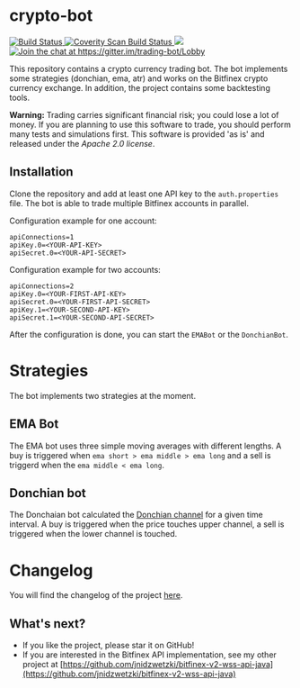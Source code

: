 # crypto-bot

<a href="https://travis-ci.org/jnidzwetzki/crypto-bot">
  <img alt="Build Status" src="https://travis-ci.org/jnidzwetzki/crypto-bot.svg?branch=master">
</a><a href="https://scan.coverity.com/projects/jnidzwetzki-crypto-bot">
  <img alt="Coverity Scan Build Status"
       src="https://scan.coverity.com/projects/15223/badge.svg"/>
</a><a href="http://makeapullrequest.com">
 <img src="https://img.shields.io/badge/PRs-welcome-brightgreen.svg" />
</a><a href="https://gitter.im/trading-bot/Lobby?utm_source=badge&utm_medium=badge&utm_campaign=pr-badge&utm_content=badge">
  <img alt="Join the chat at https://gitter.im/trading-bot/Lobby" src="https://badges.gitter.im/Join%20Chat.svg">
  </a>

This repository contains a crypto currency trading bot. The bot implements some strategies (donchian, ema, atr) and works on the Bitfinex crypto currency exchange. In addition, the project contains some backtesting tools.

**Warning:** Trading carries significant financial risk; you could lose a lot of money. If you are planning to use this software to trade, you should perform many tests and simulations first. This software is provided 'as is' and released under the _Apache 2.0 license_. 

## Installation

Clone the repository and add at least one API key to the `auth.properties` file. The bot is able to trade multiple Bitfinex accounts in parallel. 

Configuration example for one account:

```
apiConnections=1
apiKey.0=<YOUR-API-KEY>
apiSecret.0=<YOUR-API-SECRET>
```

Configuration example for two accounts:

```
apiConnections=2
apiKey.0=<YOUR-FIRST-API-KEY>
apiSecret.0=<YOUR-FIRST-API-SECRET>
apiKey.1=<YOUR-SECOND-API-KEY>
apiSecret.1=<YOUR-SECOND-API-SECRET>
```

After the configuration is done, you can start the `EMABot` or the `DonchianBot`.

# Strategies
The bot implements two strategies at the moment. 

## EMA Bot
The EMA bot uses three simple moving averages with different lengths. A buy is triggered when `ema short > ema middle > ema long` and a sell is triggerd when the `ema middle < ema long`.

## Donchian bot
The Donchaian bot calculated the [Donchian channel](https://en.wikipedia.org/wiki/Donchian_channel) for a given time interval. A buy is triggered when the price touches upper channel, a sell is triggered when the lower channel is touched.

# Changelog
You will find the changelog of the project [here](https://github.com/jnidzwetzki/crypto-bot/blob/master/CHANGELOG.md).

## What's next?
* If you like the project, please star it on GitHub!
* If you are interested in the Bitfinex API implementation, see my other project at [https://github.com/jnidzwetzki/bitfinex-v2-wss-api-java](https://github.com/jnidzwetzki/bitfinex-v2-wss-api-java)
